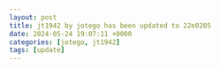 ```yaml
---
layout: post
title: jt1942 by jotego has been updated to 22e0205
date: 2024-05-24 19:07:11 +0000
categories: [jotego, jt1942]
tags: [update]
---
```


